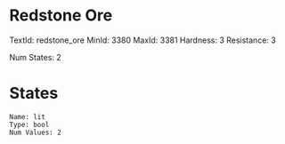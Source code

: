 # Redstone Ore
TextId: redstone_ore
MinId: 3380
MaxId: 3381
Hardness: 3
Resistance: 3

Num States: 2
# States
```
Name: lit
Type: bool
Num Values: 2
```